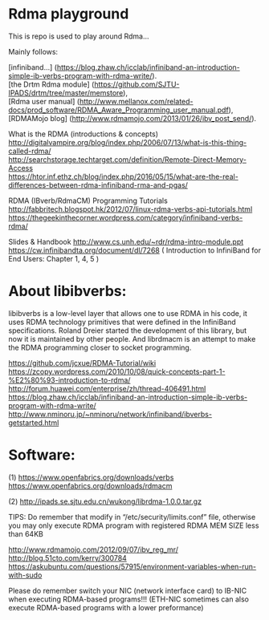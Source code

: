 # Rdma playground

This is repo is used to play around Rdma...

Mainly follows:

[infiniband...] (https://blog.zhaw.ch/icclab/infiniband-an-introduction-simple-ib-verbs-program-with-rdma-write/).  
[the Drtm Rdma module] (https://github.com/SJTU-IPADS/drtm/tree/master/memstore),  
[Rdma user manual] (http://www.mellanox.com/related-docs/prod_software/RDMA_Aware_Programming_user_manual.pdf),  
[RDMAMojo blog] (http://www.rdmamojo.com/2013/01/26/ibv_post_send/).  

What is the RDMA (introductions & concepts)
http://digitalvampire.org/blog/index.php/2006/07/13/what-is-this-thing-called-rdma/  
http://searchstorage.techtarget.com/definition/Remote-Direct-Memory-Access  
https://htor.inf.ethz.ch/blog/index.php/2016/05/15/what-are-the-real-differences-between-rdma-infiniband-rma-and-pgas/  

RDMA (IBverb/RdmaCM) Programming Tutorials
http://fabbritech.blogspot.hk/2012/07/linux-rdma-verbs-api-tutorials.html  
https://thegeekinthecorner.wordpress.com/category/infiniband-verbs-rdma/  

Slides & Handbook
http://www.cs.unh.edu/~rdr/rdma-intro-module.ppt  
https://cw.infinibandta.org/document/dl/7268  ( Introduction to InfiniBand for End Users: Chapter 1, 4, 5 )  



# About libibverbs: 
libibverbs is a low-level layer that allows one to use RDMA in his code, it uses RDMA technology primitives that were defined in the InfiniBand specifications. Roland Dreier started the development of this library, but now it is maintained by other people. And librdmacm is an attempt to make the RDMA programming closer to socket programming.  

https://github.com/jcxue/RDMA-Tutorial/wiki  
https://zcopy.wordpress.com/2010/10/08/quick-concepts-part-1-%E2%80%93-introduction-to-rdma/  
http://forum.huawei.com/enterprise/zh/thread-406491.html  
https://blog.zhaw.ch/icclab/infiniband-an-introduction-simple-ib-verbs-program-with-rdma-write/  
http://www.nminoru.jp/~nminoru/network/infiniband/ibverbs-getstarted.html  


# Software:
(1) https://www.openfabrics.org/downloads/verbs  
    https://www.openfabrics.org/downloads/rdmacm  

(2) http://ipads.se.sjtu.edu.cn/wukong/librdma-1.0.0.tar.gz  

TIPS: 
Do remember that modify <memlock> in “/etc/security/limits.conf” file, otherwise you may only execute RDMA program with registered RDMA MEM SIZE less than 64KB
    
http://www.rdmamojo.com/2012/09/07/ibv_reg_mr/  
http://blog.51cto.com/kerry/300784  
https://askubuntu.com/questions/57915/environment-variables-when-run-with-sudo  

Please do remember switch your NIC (network interface card) to IB-NIC when executing RDMA-based programs!!! 
(ETH-NIC sometimes can also execute RDMA-based programs with a lower preformance) 
